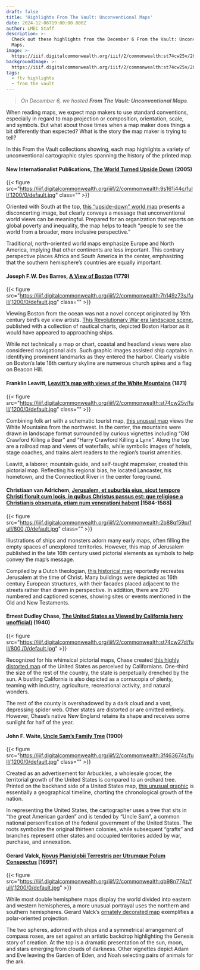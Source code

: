 ```yaml
---
draft: false
title: 'Highlights From The Vault: Unconventional Maps'
date: 2024-12-06T19:00:00.000Z
author: LMEC Staff
description: >-
  Check out these highlights from the December 6 From the Vault: Unconventional
  Maps.
image: >-
  https://iiif.digitalcommonwealth.org/iiif/2/commonwealth:st74cw25v/205,661,10245,4315/,1200/0/default.jpg
backgroundImage: >-
  https://iiif.digitalcommonwealth.org/iiif/2/commonwealth:st74cw25v/205,661,10245,4315/,1200/0/default.jpg
tags:
  - ftv highlights
  - from the vault
---
```


> *On December 6, we hosted **From The Vault: Unconventional Maps***.

When reading maps, we expect map makers to use standard conventions, especially in regard to map projection or composition, orientation, scale, and symbols. But what about those times when a map maker does things a bit differently than expected? What is the story the map maker is trying to tell?

In this From the Vault collections showing, each map highlights a variety of unconventional cartographic styles spanning the history of the printed map.

#### New Internationalist Publications, [The World Turned Upside Down](https://collections.leventhalmap.org/search/commonwealth:9s161j433) (2005)

{{< figure src="https://iiif.digitalcommonwealth.org/iiif/2/commonwealth:9s161j44c/full/,1200/0/default.jpg" class="" >}}

Oriented with South at the top, [this “upside-down” world map](https://collections.leventhalmap.org/search/commonwealth:9s161j433) presents a disconcerting image, but clearly conveys a message that unconventional world views can be meaningful. Prepared for an organization that reports on global poverty and inequality, the map helps to teach “people to see the world from a broader, more inclusive perspective.”

Traditional, north-oriented world maps emphasize Europe and North America, implying that other continents are less important. This contrary perspective places Africa and South America in the center, emphasizing that the southern hemisphere’s countries are equally important.

#### Joseph F.W. Des Barres, [A View of Boston](https://collections.leventhalmap.org/search/commonwealth:7h149z72h) (1779)

{{< figure src="https://iiif.digitalcommonwealth.org/iiif/2/commonwealth:7h149z73s/full/,1200/0/default.jpg" class="" >}}

Viewing Boston from the ocean was not a novel concept originated by 19th century bird’s eye view artists. [This Revolutionary War era landscape scene](https://collections.leventhalmap.org/search/commonwealth:7h149z72h), published with a collection of nautical charts, depicted Boston Harbor as it would have appeared to approaching ships.

While not technically a map or chart, coastal and headland views were also considered navigational aids. Such graphic images assisted ship captains in identifying prominent landmarks as they entered the harbor. Clearly visible on Boston’s late 18th century skyline are numerous church spires and a flag on Beacon Hill.

#### Franklin Leavitt, [Leavitt’s map with views of the White Mountains](https://collections.leventhalmap.org/search/commonwealth:st74cw24k) (1871)

{{< figure src="https://iiif.digitalcommonwealth.org/iiif/2/commonwealth:st74cw25v/full/,1200/0/default.jpg" class="" >}}

Combining folk art with a schematic tourist map, [this unusual map](https://collections.leventhalmap.org/search/commonwealth:st74cw24k) views the White Mountains from the northwest. In the center, the mountains were drawn in landscape format surrounded by curious vignettes including “Old Crawford Killing a Bear” and “Harry Crawford Killing a Lynx”. Along the top are a railroad map and views of waterfalls, while symbolic images of hotels, stage coaches, and trains alert readers to the region’s tourist amenities.

Leavitt, a laborer, mountain guide, and self-taught mapmaker, created this pictorial map. Reflecting his regional bias, he located Lancaster, his hometown, and the Connecticut River in the center foreground.

#### Christiaan van Adrichem, [Jerusalem, et suburbia eius, sicut tempore Christi floruit cum locis, in quibus Christus passus est: que religiose a Christianis obseruata, etiam num venerationi habent](https://collections.leventhalmap.org/search/commonwealth:2b88qf58d) \[1584-1588]

{{< figure src="https://iiif.digitalcommonwealth.org/iiif/2/commonwealth:2b88qf59p/full/800,/0/default.jpg" class="" >}}

Illustrations of ships and monsters adorn many early maps, often filling the empty spaces of unexplored territories. However, this map of Jerusalem published in the late 16th century used pictorial elements as symbols to help convey the map’s message.

Compiled by a Dutch theologian, [this historical map](https://collections.leventhalmap.org/search/commonwealth:2b88qf58d) reportedly recreates Jerusalem at the time of Christ. Many buildings were depicted as 16th century European structures, with their facades placed adjacent to the streets rather than drawn in perspective. In addition, there are 270 numbered and captioned scenes, showing sites or events mentioned in the Old and New Testaments.

#### Ernest Dudley Chase, [The United States as Viewed by California (very unofficial)](https://collections.leventhalmap.org/search/commonwealth:st74cw264) (1940)

{{< figure src="https://iiif.digitalcommonwealth.org/iiif/2/commonwealth:st74cw27d/full/800,/0/default.jpg" >}}

Recognized for his whimsical pictorial maps, Chase created [this highly distorted map](https://collections.leventhalmap.org/search/commonwealth:st74cw264) of the United States as perceived by Californians. One-third the size of the rest of the country, the state is perpetually drenched by the sun. A bustling California is also depicted as a cornucopia of plenty, teaming with industry, agriculture, recreational activity, and natural wonders.

The rest of the county is overshadowed by a dark cloud and a vast, depressing spider web. Other states are distorted or are omitted entirely. However, Chase’s native New England retains its shape and receives some sunlight for half of the year.

#### John F. Waite, [Uncle Sam’s Family Tree](https://collections.leventhalmap.org/search/commonwealth:3f463673h) (1900)

{{< figure src="https://iiif.digitalcommonwealth.org/iiif/2/commonwealth:3f463674s/full/,1200/0/default.jpg" class="" >}}

Created as an advertisement for Arbuckles, a wholesale grocer, the territorial growth of the United States is compared to an orchard tree. Printed on the backhand side of a United States map, [this unusual graphic](https://collections.leventhalmap.org/search/commonwealth:3f463673h) is essentially a geographical timeline, charting the chronological growth of the nation.

In representing the United States, the cartographer uses a tree that sits in “the great American garden” and is tended by “Uncle Sam”, a common national personification of the federal government of the United States. The roots symbolize the original thirteen colonies, while subsequent “grafts” and branches represent other states and occupied territories added by war, purchase, and annexation.

#### Gerard Valck, [Novus Planiglobii Terrestris per Utrumque Polum Conspectus](https://collections.leventhalmap.org/search/commonwealth:x633f9162) \[1695?]

{{< figure src="https://iiif.digitalcommonwealth.org/iiif/2/commonwealth:qb98n774z/full/,1200/0/default.jpg" >}}

While most double hemisphere maps display the world divided into eastern and western hemispheres, a more unusual portrayal uses the northern and southern hemispheres. Gerard Valck’s [ornately decorated map](https://collections.leventhalmap.org/search/commonwealth:x633f9162) exemplifies a polar-oriented projection.

The two spheres, adorned with ships and a symmetrical arrangement of compass roses, are set against an artistic backdrop highlighting the Genesis story of creation. At the top is a dramatic presentation of the sun, moon, and stars emerging from clouds of darkness. Other vignettes depict Adam and Eve leaving the Garden of Eden, and Noah selecting pairs of animals for the ark.
